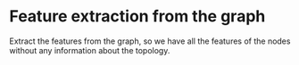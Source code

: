 # Feature extraction from the graph
Extract the features from the graph, so we have all the features of the nodes without any information about the topology.

